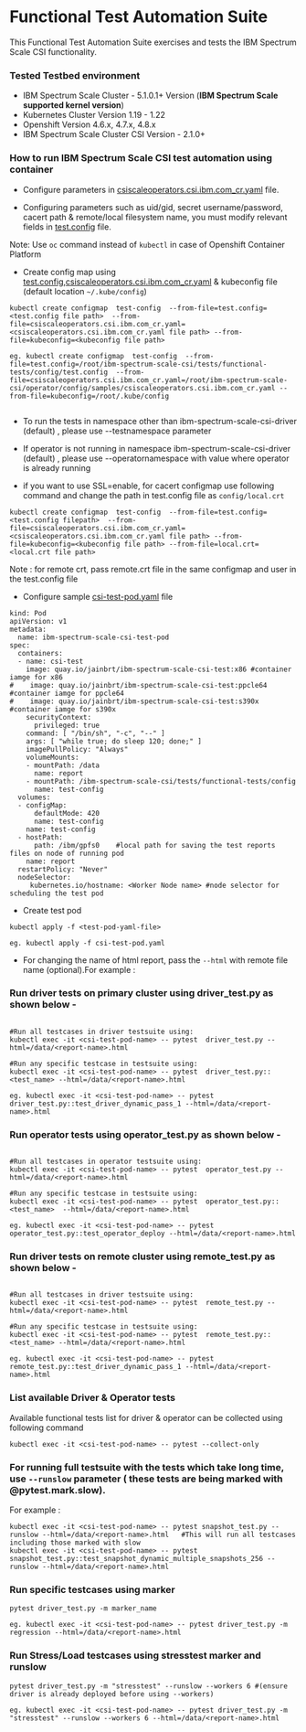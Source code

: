 # Functional Test Automation Suite

This Functional Test Automation Suite exercises and tests the IBM Spectrum Scale CSI functionality.

### Tested Testbed environment

- IBM Spectrum Scale Cluster - 5.1.0.1+ Version  (**IBM Spectrum Scale supported kernel version**)
- Kubernetes Cluster Version 1.19 - 1.22
- Openshift Version 4.6.x, 4.7.x, 4.8.x
- IBM Spectrum Scale Cluster CSI Version - 2.1.0+


### How to run IBM Spectrum Scale CSI test automation using container

- Configure parameters in [csiscaleoperators.csi.ibm.com_cr.yaml](../../operator/config/samples/csiscaleoperators.csi.ibm.com_cr.yaml) file.

- Configuring parameters such as uid/gid, secret username/password, cacert path & remote/local filesystem name, you must modify relevant fields in [test.config](./config/test.config) file.

Note: Use `oc` command instead of `kubectl` in case of Openshift Container Platform 

- Create config map using [test.config](./config/test.config),[csiscaleoperators.csi.ibm.com_cr.yaml](../..//operator/config/samples/csiscaleoperators.csi.ibm.com_cr.yaml) & kubeconfig file (default location `~/.kube/config`)

```
kubectl create configmap  test-config  --from-file=test.config=<test.config file path>  --from-file=csiscaleoperators.csi.ibm.com_cr.yaml=<csiscaleoperators.csi.ibm.com_cr.yaml file path> --from-file=kubeconfig=<kubeconfig file path>

```

```
eg. kubectl create configmap  test-config  --from-file=test.config=/root/ibm-spectrum-scale-csi/tests/functional-tests/config/test.config  --from-file=csiscaleoperators.csi.ibm.com_cr.yaml=/root/ibm-spectrum-scale-csi/operator/config/samples/csiscaleoperators.csi.ibm.com_cr.yaml --from-file=kubeconfig=/root/.kube/config
 
```
- To run the tests in namespace other than ibm-spectrum-scale-csi-driver (default) , please use --testnamespace parameter
- If operator is not running in namespace ibm-spectrum-scale-csi-driver (default) , please use --operatornamespace with value where operator is already running

- if you want to use SSL=enable, for cacert configmap use following command and change the path in test.config file as `config/local.crt`
```
kubectl create configmap  test-config  --from-file=test.config=<test.config filepath>  --from-file=csiscaleoperators.csi.ibm.com_cr.yaml=<csiscaleoperators.csi.ibm.com_cr.yaml file path> --from-file=kubeconfig=<kubeconfig file path> --from-file=local.crt=<local.crt file path>
```
Note : for remote crt, pass remote.crt file in the same configmap and user in the test.config file

- Configure sample [csi-test-pod.yaml](./csi-test-pod.yaml) file 

```
kind: Pod
apiVersion: v1
metadata:
  name: ibm-spectrum-scale-csi-test-pod  
spec:
  containers:
  - name: csi-test
    image: quay.io/jainbrt/ibm-spectrum-scale-csi-test:x86 #container iamge for x86
#    image: quay.io/jainbrt/ibm-spectrum-scale-csi-test:ppcle64 #container iamge for ppcle64
#    image: quay.io/jainbrt/ibm-spectrum-scale-csi-test:s390x  #container iamge for s390x
    securityContext:
      privileged: true
    command: [ "/bin/sh", "-c", "--" ]
    args: [ "while true; do sleep 120; done;" ]
    imagePullPolicy: "Always"
    volumeMounts:
    - mountPath: /data
      name: report
    - mountPath: /ibm-spectrum-scale-csi/tests/functional-tests/config
      name: test-config
  volumes:
  - configMap:
      defaultMode: 420
      name: test-config  
    name: test-config
  - hostPath:
      path: /ibm/gpfs0    #local path for saving the test reports files on node of running pod
    name: report
  restartPolicy: "Never"
  nodeSelector:
     kubernetes.io/hostname: <Worker Node name> #node selector for scheduling the test pod

```

- Create test pod 

```
kubectl apply -f <test-pod-yaml-file>

eg. kubectl apply -f csi-test-pod.yaml 
```

- For changing the name of html report, pass the `--html` with remote file name (optional).For example :

### Run driver tests on primary cluster using driver_test.py as shown below -
```

#Run all testcases in driver testsuite using:
kubectl exec -it <csi-test-pod-name> -- pytest  driver_test.py --html=/data/<report-name>.html

#Run any specific testcase in testsuite using:
kubectl exec -it <csi-test-pod-name> -- pytest  driver_test.py::<test_name> --html=/data/<report-name>.html

eg. kubectl exec -it <csi-test-pod-name> -- pytest  driver_test.py::test_driver_dynamic_pass_1 --html=/data/<report-name>.html
```
                
### Run operator tests using operator_test.py as shown below -
```       

#Run all testcases in operator testsuite using:
kubectl exec -it <csi-test-pod-name> -- pytest  operator_test.py --html=/data/<report-name>.html

#Run any specific testcase in testsuite using:
kubectl exec -it <csi-test-pod-name> -- pytest  operator_test.py::<test_name>  --html=/data/<report-name>.html

eg. kubectl exec -it <csi-test-pod-name> -- pytest  operator_test.py::test_operator_deploy --html=/data/<report-name>.html
```

### Run driver tests on remote cluster using remote_test.py as shown below -
```

#Run all testcases in driver testsuite using:
kubectl exec -it <csi-test-pod-name> -- pytest  remote_test.py --html=/data/<report-name>.html

#Run any specific testcase in testsuite using:
kubectl exec -it <csi-test-pod-name> -- pytest  remote_test.py::<test_name> --html=/data/<report-name>.html

eg. kubectl exec -it <csi-test-pod-name> -- pytest  remote_test.py::test_driver_dynamic_pass_1 --html=/data/<report-name>.html
```

### List available Driver & Operator tests 
Available functional tests list for driver & operator can be collected using following command
```
kubectl exec -it <csi-test-pod-name> -- pytest --collect-only 
```
### For running full testsuite with the tests which take long time, use `--runslow` parameter ( these tests are being marked with @pytest.mark.slow).
For example :

```
kubectl exec -it <csi-test-pod-name> -- pytest snapshot_test.py --runslow --html=/data/<report-name>.html   #This will run all testcases including those marked with slow
kubectl exec -it <csi-test-pod-name> -- pytest snapshot_test.py::test_snapshot_dynamic_multiple_snapshots_256 --runslow --html=/data/<report-name>.html
```
### Run specific testcases using marker
```
pytest driver_test.py -m marker_name

eg. kubectl exec -it <csi-test-pod-name> -- pytest driver_test.py -m regression --html=/data/<report-name>.html
```
### Run Stress/Load testcases using stresstest marker and runslow
```
pytest driver_test.py -m "stresstest" --runslow --workers 6 #(ensure driver is already deployed before using --workers)

eg. kubectl exec -it <csi-test-pod-name> -- pytest driver_test.py -m "stresstest" --runslow --workers 6 --html=/data/<report-name>.html
```
